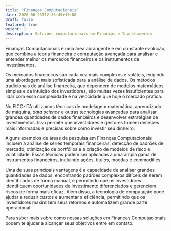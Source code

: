 ```yaml
---
title: "Finanças Computacionais"
date: 2020-06-23T12:33:45+10:00
draft: false
featured: true
weight: 1
description: Soluções computacionais em Finanças e Investimentos
---
```


Finanças Computacionais é uma área abrangente e em constante evolução, que combina a teoria financeira e computação avançada para analisar e entender melhor os mercados financeiros e os instrumentos de investimentos.

Os mercados financeiros são cada vez mais complexos e voláteis, exigindo uma abordagem mais sofisticada para a análise de dados. Os métodos tradicionais de análise financeira, que dependem de modelos matemáticos simples e da intuição dos investidores, são muitas vezes insuficientes para lidar com essa complexidade e na velocidade que hoje o mercado pratica.

No FICO-ITA utilizamos técnicas de modelagem matemática, aprendizado de máquina, *data science* e outras tecnologias avançadas para analisar grandes quantidades de dados financeiros e desenvolver estratégias de investimentos. Isso permite que investidores e gestores tomem decisões mais informadas e precisas sobre como investir seu dinheiro.

Alguns exemplos de áreas de pesquisa em Finanças Computacionais incluem a análise de séries temporais financeiras, detecção de padrões de mercado, otimização de portfólios e a criação de modelos de risco e volatilidade. Essas técnicas podem ser aplicadas a uma ampla gama de instrumentos financeiros, incluindo ações, títulos, moedas e commodities.

Uma de suas principais vantagens é a capacidade de analisar grandes quantidades de dados, encontrando padrões complexos difíceis de serem identificados de forma manual, e permitindo que os investidores identifiquem oportunidades de investimento diferenciados e gerenciem riscos de forma mais eficaz. Além disso, a tecnologia de computação pode ajudar a reduzir custos e aumentar a eficiência, permitindo que os investidores maximizem seus retornos e automatizem grande parte operacional.

Para saber mais sobre como nossas soluções em Finanças Computacionais podem te ajudar a alcançar seus objetivos entre em contato.